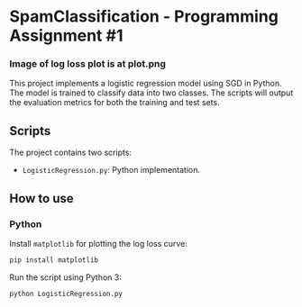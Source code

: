 # SpamClassification - Programming Assignment #1
### Image of log loss plot is at plot.png

This project implements a logistic regression model using SGD in Python. The model is trained to classify data into two classes. The scripts will output the evaluation metrics for both the training and test sets.

## Scripts

The project contains two scripts:
- `LogisticRegression.py`: Python implementation.

## How to use

### Python

Install `matplotlib` for plotting the log loss curve:

```bash
pip install matplotlib
```

Run the script using Python 3:

```bash
python LogisticRegression.py
```